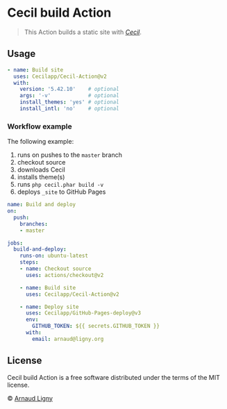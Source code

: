 # Cecil build Action

> This Action builds a static site with [_Cecil_](https://cecil.app).

## Usage

```yaml
- name: Build site
  uses: Cecilapp/Cecil-Action@v2
  with:
    version: '5.42.10'    # optional
    args: '-v'            # optional
    install_themes: 'yes' # optional
    install_intl: 'no'    # optional
```

### Workflow example

The following example:

1. runs on pushes to the `master` branch
2. checkout source
3. downloads Cecil
4. installs theme(s)
5. runs `php cecil.phar build -v`
6. deploys `_site` to GitHub Pages

```yaml
name: Build and deploy
on:
  push:
    branches:
    - master

jobs:
  build-and-deploy:
    runs-on: ubuntu-latest
    steps:
    - name: Checkout source
      uses: actions/checkout@v2

    - name: Build site
      uses: Cecilapp/Cecil-Action@v2

    - name: Deploy site
      uses: Cecilapp/GitHub-Pages-deploy@v3
      env:
        GITHUB_TOKEN: ${{ secrets.GITHUB_TOKEN }}
      with:
        email: arnaud@ligny.org
```

## License

Cecil build Action is a free software distributed under the terms of the MIT license.

© [Arnaud Ligny](https://arnaudligny.fr)
